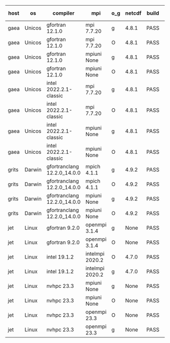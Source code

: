 

| host     | os       | compiler                              | mpi                      | o_g        | netcdf        | build       | u_pass          | u_fail          | s_pass            | s_fail            | e_pass             | e_fail             | nuopc_pass       | nuopc_fail       | artifacts link          |
|----------|----------|---------------------------------------|--------------------------|------------|---------------|-------------|-----------------|-----------------|-------------------|-------------------|--------------------|--------------------|------------------|------------------|-------------------------|
| gaea | Unicos | gfortran 12.1.0 | mpi 7.7.20  | g | 4.8.1  | PASS | None | None | None | None | None | None | None | None | <a href="https://github.com/esmf-org/esmf-test-artifacts/tree/cd05bbb69a1c2ea22f32537151b7de50e72b1f7d/v8.5.0/gfortran/12.1.0/g/mpi/7.7.20" target="_blank">cd05bbb</a> | 
| gaea | Unicos | gfortran 12.1.0 | mpi 7.7.20  | O | 4.8.1  | PASS | None | None | None | None | None | None | None | None | <a href="https://github.com/esmf-org/esmf-test-artifacts/tree/467912c474545ce97b560dbb39534ff6d19872d9/v8.5.0/gfortran/12.1.0/O/mpi/7.7.20" target="_blank">467912c</a> | 
| gaea | Unicos | gfortran 12.1.0 | mpiuni None  | g | 4.8.1  | PASS | None | None | None | None | None | None | None | None | <a href="https://github.com/esmf-org/esmf-test-artifacts/tree/9e8552294e9812ab090b54f2b63e4338b1ba70c8/v8.5.0/gfortran/12.1.0/g/mpiuni/None" target="_blank">9e85522</a> | 
| gaea | Unicos | gfortran 12.1.0 | mpiuni None  | O | 4.8.1  | PASS | None | None | None | None | None | None | None | None | <a href="https://github.com/esmf-org/esmf-test-artifacts/tree/0bb131ab94c2942ff6cd09a8f75cd8eca03b7337/v8.5.0/gfortran/12.1.0/O/mpiuni/None" target="_blank">0bb131a</a> | 
| gaea | Unicos | intel 2022.2.1-classic | mpi 7.7.20  | g | 4.8.1  | PASS | None | None | None | None | None | None | None | None | <a href="https://github.com/esmf-org/esmf-test-artifacts/tree/78d3afc15fb3b555cf38a5797034e10a104fdf40/v8.5.0/intel/2022.2.1-classic/g/mpi/7.7.20" target="_blank">78d3afc</a> | 
| gaea | Unicos | intel 2022.2.1-classic | mpi 7.7.20  | O | 4.8.1  | PASS | None | None | None | None | None | None | None | None | <a href="https://github.com/esmf-org/esmf-test-artifacts/tree/4a24f723fd4b9ccf1ef7da1f9573a84456cdc615/v8.5.0/intel/2022.2.1-classic/O/mpi/7.7.20" target="_blank">4a24f72</a> | 
| gaea | Unicos | intel 2022.2.1-classic | mpiuni None  | g | 4.8.1  | PASS | 12392 | 0 | 8 | 0 | 44 | 0 | None | None | <a href="https://github.com/esmf-org/esmf-test-artifacts/tree/7e7dded9f41d01800988f41753040136e3326943/v8.5.0/intel/2022.2.1-classic/g/mpiuni/None" target="_blank">7e7dded</a> | 
| gaea | Unicos | intel 2022.2.1-classic | mpiuni None  | O | 4.8.1  | PASS | 12392 | 0 | 8 | 0 | 44 | 0 | None | None | <a href="https://github.com/esmf-org/esmf-test-artifacts/tree/3f11dc094b665534f363c5e06e7ba0c8948033fd/v8.5.0/intel/2022.2.1-classic/O/mpiuni/None" target="_blank">3f11dc0</a> | 
| grits | Darwin | gfortranclang 12.2.0_14.0.0 | mpich 4.1.1  | g | 4.9.2  | PASS | 13975 | 1 | 48 | 1 | 81 | 0 | 52 | 1 | <a href="https://github.com/esmf-org/esmf-test-artifacts/tree/980d8d10e3e142313bb297e67cd9961dacef7996/v8.5.0/gfortranclang/12.2.0_14.0.0/g/mpich/4.1.1" target="_blank">980d8d1</a> | 
| grits | Darwin | gfortranclang 12.2.0_14.0.0 | mpich 4.1.1  | O | 4.9.2  | PASS | 13975 | 1 | 48 | 1 | 81 | 0 | 52 | 1 | <a href="https://github.com/esmf-org/esmf-test-artifacts/tree/f00d7662e96c5c4857d25a71e6638f5bd069bf28/v8.5.0/gfortranclang/12.2.0_14.0.0/O/mpich/4.1.1" target="_blank">f00d766</a> | 
| grits | Darwin | gfortranclang 12.2.0_14.0.0 | mpiuni None  | g | 4.9.2  | PASS | None | None | None | None | None | None | None | None | <a href="https://github.com/esmf-org/esmf-test-artifacts/tree/5d8c7563e2a759dc3617e807dcaeb332cb6c166c/v8.5.0/gfortranclang/12.2.0_14.0.0/g/mpiuni/None" target="_blank">5d8c756</a> | 
| grits | Darwin | gfortranclang 12.2.0_14.0.0 | mpiuni None  | O | 4.9.2  | PASS | 12392 | 0 | 8 | 0 | 44 | 0 | None | None | <a href="https://github.com/esmf-org/esmf-test-artifacts/tree/15ea961abcbc5f3ec456d7affbab5b2367890105/v8.5.0/gfortranclang/12.2.0_14.0.0/O/mpiuni/None" target="_blank">15ea961</a> | 
| jet | Linux | gfortran 9.2.0 | openmpi 3.1.4  | g | None  | PASS | 13976 | 0 | 49 | 0 | 81 | 0 | 52 | 1 | <a href="https://github.com/esmf-org/esmf-test-artifacts/tree/a987d35ab60fa9b1c27dcf37a404d78066936235/v8.5.0/gfortran/9.2.0/g/openmpi/3.1.4" target="_blank">a987d35</a> | 
| jet | Linux | gfortran 9.2.0 | openmpi 3.1.4  | O | None  | PASS | 13976 | 0 | 49 | 0 | 81 | 0 | 52 | 1 | <a href="https://github.com/esmf-org/esmf-test-artifacts/tree/188ecc79e532dbd19a8b0aa68686f98d7447c2b7/v8.5.0/gfortran/9.2.0/O/openmpi/3.1.4" target="_blank">188ecc7</a> | 
| jet | Linux | intel 19.1.2 | intelmpi 2020.2  | O | 4.7.0  | PASS | 13976 | 0 | 49 | 0 | 81 | 0 | 53 | 0 | <a href="https://github.com/esmf-org/esmf-test-artifacts/tree/e09bdb7e98cc9a45aec4efc5a06432d469981533/v8.5.0/intel/19.1.2/O/intelmpi/2020.2" target="_blank">e09bdb7</a> | 
| jet | Linux | intel 19.1.2 | intelmpi 2020.2  | g | 4.7.0  | PASS | 13976 | 0 | 49 | 0 | 81 | 0 | 53 | 0 | <a href="https://github.com/esmf-org/esmf-test-artifacts/tree/8fb207ee9320667f9c3e12fcd2afcd33788c226b/v8.5.0/intel/19.1.2/g/intelmpi/2020.2" target="_blank">8fb207e</a> | 
| jet | Linux | nvhpc 23.3 | mpiuni None  | g | None  | PASS | 12392 | 0 | 6 | 2 | 44 | 0 | None | None | <a href="https://github.com/esmf-org/esmf-test-artifacts/tree/ec91f153731aee931a82075c94d9bd92a6667217/v8.5.0/nvhpc/23.3/g/mpiuni/None" target="_blank">ec91f15</a> | 
| jet | Linux | nvhpc 23.3 | mpiuni None  | O | None  | PASS | None | None | None | None | None | None | None | None | <a href="https://github.com/esmf-org/esmf-test-artifacts/tree/042edcb9451c7ca02e7275a688fca7322ac698ec/v8.5.0/nvhpc/23.3/O/mpiuni/None" target="_blank">042edcb</a> | 
| jet | Linux | nvhpc 23.3 | openmpi 23.3  | O | None  | PASS | None | None | None | None | None | None | None | None | <a href="https://github.com/esmf-org/esmf-test-artifacts/tree/e1364ee692c7235c82de08dbca9374363c74979b/v8.5.0/nvhpc/23.3/O/openmpi/23.3" target="_blank">e1364ee</a> | 
| jet | Linux | nvhpc 23.3 | openmpi 23.3  | g | None  | PASS | None | None | None | None | None | None | None | None | <a href="https://github.com/esmf-org/esmf-test-artifacts/tree/f8ddf47c965d3313a71be6d8fdefd282e860de88/v8.5.0/nvhpc/23.3/g/openmpi/23.3" target="_blank">f8ddf47</a> | 
